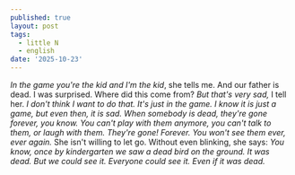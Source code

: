 ```yaml
---
published: true
layout: post
tags:
  - little N
  - english
date: '2025-10-23'
---
```


_In the game you're the kid and I'm the kid_, she tells me. And our father is dead. 
I was surprised. Where did this come from? 
_But that's very sad,_ I tell her. _I don't think I want to do that._ 
_It's just in the game._ 
_I know it is just a game, but even then, it is sad. When somebody is dead, they're gone forever, you know. You can't play with them anymore, you can't talk to them, or laugh with them. They're gone! Forever. You won't see them ever, ever again._ 
She isn't willing to let go. Without even blinking, she says:
_You know, once by kindergarten we saw a dead bird on the ground. It was dead. But we could see it. Everyone could see it. Even if it was dead._

